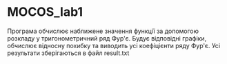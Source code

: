 # MOCOS_lab1
Програма обчислює наближене значення функції за допомогою розкладу у тригонометричний ряд Фур'є.
Будує відповідні графіки, обчислює відносну похибку та виводить усі коефіцієнти ряду Фур'є.
Усі результати зберігаються в файл result.txt
